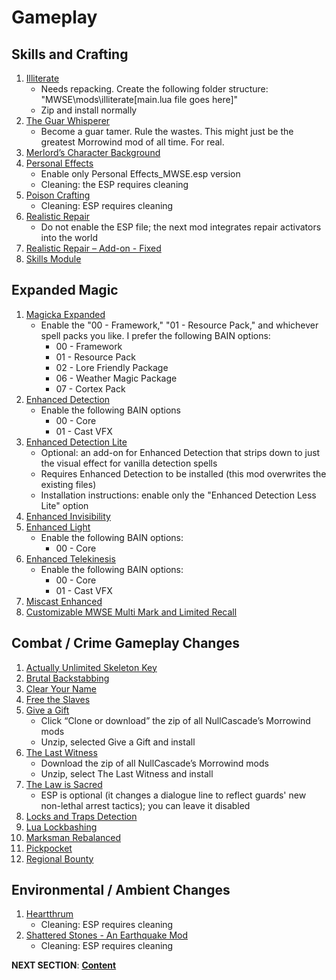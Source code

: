 # Gameplay 

## Skills and Crafting
1. [Illiterate](https://www.nexusmods.com/morrowind/mods/46600?)
	- Needs repacking. Create the following folder structure: "MWSE\mods\illiterate\[main.lua file goes here]"
	- Zip and install normally
1. [The Guar Whisperer](https://www.nexusmods.com/morrowind/mods/48247?)
	- Become a guar tamer. Rule the wastes. This might just be the greatest Morrowind mod of all time. For real.
1. [Merlord’s Character Background](https://www.nexusmods.com/morrowind/mods/46795?)
1. [Personal Effects](https://www.nexusmods.com/morrowind/mods/45338?)
	- Enable only Personal Effects_MWSE.esp version
	- Cleaning: the ESP requires cleaning
1. [Poison Crafting](https://www.nexusmods.com/morrowind/mods/45729?)
	- Cleaning: ESP requires cleaning
1. [Realistic Repair](https://www.nexusmods.com/morrowind/mods/46673?)
	- Do not enable the ESP file; the next mod integrates repair activators into the world
1. [Realistic Repair – Add-on - Fixed](https://mega.nz/file/HlRyzQQL#54F5B_laHzQSCuekUmDDm0145E4wuodPA-XLoCbNG8A)
1. [Skills Module](https://www.nexusmods.com/morrowind/mods/46034?)

## Expanded Magic
1. [Magicka Expanded](https://www.nexusmods.com/morrowind/mods/47111?)
	- Enable the "00 - Framework," "01 - Resource Pack," and whichever spell packs you like. I prefer the following BAIN options:
		- 00 - Framework
		- 01 - Resource Pack
		- 02 - Lore Friendly Package
		- 06 - Weather Magic Package
		- 07 - Cortex Pack
1. [Enhanced Detection](https://www.nexusmods.com/morrowind/mods/47480?)
	- Enable the following BAIN options
		- 00 - Core
		- 01 - Cast VFX
1. [Enhanced Detection Lite](https://www.nexusmods.com/morrowind/mods/48471?)
	- Optional: an add-on for Enhanced Detection that strips down to just the visual effect for vanilla detection spells
	- Requires Enhanced Detection to be installed (this mod overwrites the existing files)
	- Installation instructions: enable only the "Enhanced Detection Less Lite" option
1. [Enhanced Invisibility](https://www.nexusmods.com/morrowind/mods/47565?)
1. [Enhanced Light](https://www.nexusmods.com/morrowind/mods/47672?)
	- Enable the following BAIN options:
		- 00 - Core
1. [Enhanced Telekinesis](https://www.nexusmods.com/morrowind/mods/47534?)
	- Enable the following BAIN options:
		- 00 - Core
		- 01 - Cast VFX
1. [Miscast Enhanced](https://www.nexusmods.com/morrowind/mods/47948?)
1. [Customizable MWSE Multi Mark and Limited Recall](https://www.nexusmods.com/morrowind/mods/47065?)

## Combat / Crime Gameplay Changes
1. [Actually Unlimited Skeleton Key](https://www.nexusmods.com/morrowind/mods/47972?)
1. [Brutal Backstabbing](https://www.nexusmods.com/morrowind/mods/45890?)
1. [Clear Your Name](https://www.nexusmods.com/morrowind/mods/43786?)
1. [Free the Slaves](https://www.nexusmods.com/morrowind/mods/45191?)
1. [Give a Gift](https://github.com/NullCascade/morrowind-mods)
	- Click “Clone or download” the zip of all NullCascade’s Morrowind mods
	- Unzip, selected Give a Gift and install
1. [The Last Witness](https://github.com/NullCascade/morrowind-mods)
	- Download the zip of all NullCascade’s Morrowind mods
	- Unzip, select The Last Witness and install
1. [The Law is Sacred](https://www.nexusmods.com/morrowind/mods/48130?)
	- ESP is optional (it changes a dialogue line to reflect guards' new non-lethal arrest tactics); you can leave it disabled
1. [Locks and Traps Detection](https://www.nexusmods.com/morrowind/mods/48528?)
1. [Lua Lockbashing](https://www.nexusmods.com/morrowind/mods/48544?)
1. [Marksman Rebalanced](https://www.nexusmods.com/morrowind/mods/46715?)
1. [Pickpocket](https://www.nexusmods.com/morrowind/mods/47581?)
1. [Regional Bounty](https://www.nexusmods.com/morrowind/mods/47285?)

## Environmental / Ambient Changes
1. [Heartthrum](https://www.nexusmods.com/morrowind/mods/47178?)
	- Cleaning: ESP requires cleaning
1. [Shattered Stones - An Earthquake Mod](https://www.nexusmods.com/morrowind/mods/45105?)
	- Cleaning: ESP requires cleaning


**NEXT SECTION**:
[**Content**](https://github.com/doublemoulinet/Morrowind-Modular-Mod-Guide/blob/master/CONTENT.md)